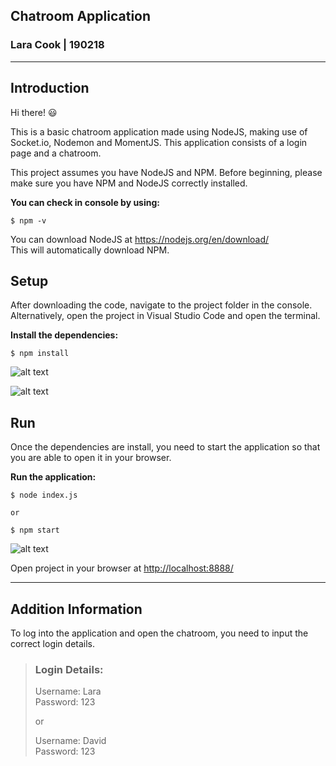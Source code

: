 ## **Chatroom Application**
### Lara Cook | 190218
___

## **Introduction**

Hi there! :smiley:

This is a basic chatroom application made using NodeJS, making use of Socket.io, Nodemon and MomentJS. This application consists of a login page and a chatroom. 

This project assumes you have NodeJS and NPM. Before beginning, please make sure you have NPM and NodeJS correctly installed. 


**You can check in console by using:**

```
$ npm -v
```

You can download NodeJS at <https://nodejs.org/en/download/> <br>
This will automatically download NPM.

## **Setup**

After downloading the code, navigate to the project folder in the console. Alternatively, open the project in Visual Studio Code and open the terminal.

**Install the dependencies:**

```
$ npm install
```

![alt text](https://github.com/LaraCassandra/mean-term-2/blob/master/public/img/OpenTerminal.jpg "Open Terminal")

![alt text](https://github.com/LaraCassandra/mean-term-2/blob/master/public/img/InstallDependencies.JPG "Install Dependencies")

## **Run**

Once the dependencies are install, you need to start the application so that you are able to open it in your browser.

**Run the application:**
```
$ node index.js

or 

$ npm start
```

![alt text](https://github.com/LaraCassandra/mean-term-2/blob/master/public/img/RunApp.JPG "Run Application")

Open project in your browser at <http://localhost:8888/>

___

## **Addition Information**

To log into the application and open the chatroom, you need to input the correct login details.

> ### Login Details:
> Username: Lara <br>
> Password: 123
> 
> or
>
>Username: David <br>
Password: 123
